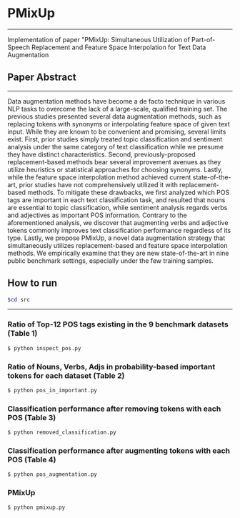 # PMixUp

--- 
Implementation of paper "PMixUp: Simultaneous Utilization of Part-of-Speech Replacement and Feature Space Interpolation for Text Data Augmentation


## Paper Abstract
---
Data augmentation methods have become a de facto technique in various NLP tasks to overcome the lack of a large-scale, qualified training set. The previous studies presented several data augmentation methods, such as replacing tokens with synonyms or interpolating feature space of given text input. While they are known to be convenient and promising, several limits exist. First, prior studies simply treated topic classification and sentiment analysis under the same category of text classification while we presume they have distinct characteristics. Second, previously-proposed replacement-based methods bear several improvement avenues as they utilize heuristics or statistical approaches for choosing synonyms. Lastly, while the feature space interpolation method achieved current state-of-the-art, prior studies have not comprehensively utilized it with replacement-based methods. To mitigate these drawbacks, we first analyzed which POS tags are important in each text classification task, and resulted that nouns are essential to topic classification, while sentiment analysis regards verbs and adjectives as important POS information. Contrary to the aforementioned analysis, we discover that augmenting verbs and adjective tokens commonly improves text classification performance regardless of its type. Lastly, we propose PMixUp, a novel data augmentation strategy that simultaneously utilizes replacement-based and feature space interpolation methods. We empirically examine that they are new state-of-the-art in nine public benchmark settings, especially under the few training samples. 


## How to run 
```bash
$cd src
```

---
### Ratio of Top-12 POS tags existing in the 9 benchmark datasets (Table 1)

```bash
$ python inspect_pos.py
```

### Ratio of Nouns, Verbs, Adjs in probability-based important tokens for each dataset (Table 2)

```bash
$ python pos_in_important.py
```

### Classification performance after removing tokens with each POS (Table 3)

```bash
$ python removed_classification.py
```

### Classification performance after augmenting tokens with each POS (Table 4)
```bash
$ python pos_augmentation.py
```

### PMixUp 
```bash
$ python pmixup.py
```
